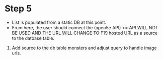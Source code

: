 # Step 5

- List is populated from a static DB at this point.
- From here, the user should connect the (open5e API) <= API WILL NOT BE USED AND THE URL WILL CHANGE TO F19 hosted URL as a source to the datbase table.

1. Add source to the db table monsters and adjust query to handle image urls.
